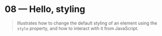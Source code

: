 # 08 &mdash; Hello, styling
> Illustrates how to change the default styling of an element using the `style` property, and how to interact with it from JavaScript.


